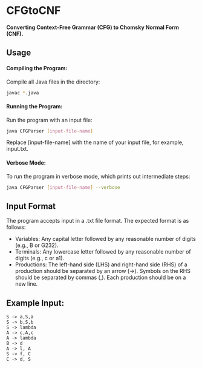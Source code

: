# CFGtoCNF
**Converting Context-Free Grammar (CFG) to Chomsky Normal Form (CNF).**

## Usage
#### **Compiling the Program:**
Compile all Java files in the directory:
```bash
javac *.java
```
#### **Running the Program:**
Run the program with an input file:

```bash
java CFGParser [input-file-name]
```
Replace [input-file-name] with the name of your input file, for example, input.txt.

#### **Verbose Mode:**
To run the program in verbose mode, which prints out intermediate steps:

```bash
java CFGParser [input-file-name] --verbose
```

## Input Format
The program accepts input in a .txt file format. The expected format is as follows:

- Variables: Any capital letter followed by any reasonable number of digits (e.g., B or G232).
- Terminals: Any lowercase letter followed by any reasonable number of digits (e.g., c or a1).
- Productions: The left-hand side (LHS) and right-hand side (RHS) of a production should be separated by an arrow (->). Symbols on the RHS should be separated by commas (,). Each production should be on a new line.

## Example Input:
```
S -> a,S,a
S -> b,S,b
S -> lambda
A -> c,A,c
A -> lambda
B -> d
A -> l, A
S -> f, C
C -> d, S
```